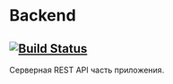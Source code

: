 # Backend 
## [![Build Status](https://github.com/ReagentFlow/backend/actions/workflows/linting.yml/badge.svg?branch=main)](https://github.com/ReagentFlow/backend/actions/workflows/linting.yml)
Серверная REST API часть приложения.
